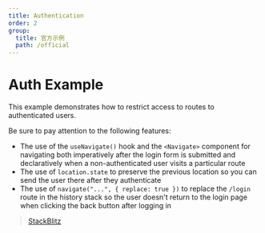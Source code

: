 ```yaml
---
title: Authentication
order: 2
group:
  title: 官方示例
  path: /official
---
```


# Auth Example

This example demonstrates how to restrict access to routes to authenticated users.

Be sure to pay attention to the following features:

- The use of the `useNavigate()` hook and the `<Navigate>` component for navigating both imperatively after the login form is submitted and declaratively when a non-authenticated user visits a particular route
- The use of `location.state` to preserve the previous location so you can send the user there after they authenticate
- The use of `navigate("...", { replace: true })` to replace the `/login` route in the history stack so the user doesn't return to the login page when clicking the back button after logging in

> [StackBlitz](https://stackblitz.com/github/remix-run/react-router/tree/main/examples/auth?file=src/App.tsx)

<code src='../../demos/official/auth' iframe="500" />

